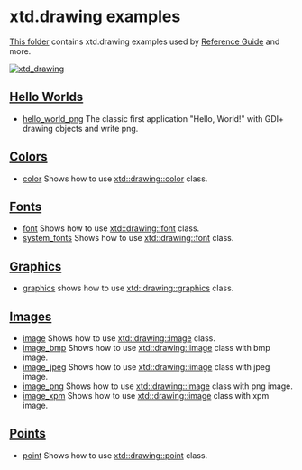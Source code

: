 # xtd.drawing examples

[This folder](.) contains xtd.drawing examples used by [Reference Guide](https://gammasoft71.github.io/xtd/reference_guides/latest/) and more.

[![xtd_drawing](../../docs/pictures/xtd_drawing_header.png)](https://gammasoft71.github.io/xtd)

## [Hello Worlds](hello_worlds/README.md)

* [hello_world_png](hello_worlds/hello_world_png/README.md) The classic first application "Hello, World!" with GDI+ drawing objects and write png.

## [Colors](colors/README.md)

* [color](colors/color/README.md) Shows how to use [xtd::drawing::color](https://gammasoft71.github.io/xtd/reference_guides/latest/classxtd_1_1drawing_1_1color.html) class.

## [Fonts](fonts/README.md)

* [font](fonts/font/README.md) Shows how to use [xtd::drawing::font](https://gammasoft71.github.io/xtd/reference_guides/latest/classxtd_1_1drawing_1_1font.html) class.
* [system_fonts](fonts/system_fonts/README.md) Shows how to use [xtd::drawing::font](https://gammasoft71.github.io/xtd/reference_guides/latest/classxtd_1_1drawing_1_1system__fonts.html) class.

## [Graphics](graphics/README.md)

* [graphics](graphics/graphics/README.md) shows how to use [xtd::drawing::graphics](https://gammasoft71.github.io/xtd/reference_guides/latest/classxtd_1_1drawing_1_1graphics.html) class.

## [Images](images/README.md)

* [image](images/image/README.md) Shows how to use [xtd::drawing::image](https://gammasoft71.github.io/xtd/reference_guides/latest/classxtd_1_1drawing_1_1font.html) class.
* [image_bmp](images/image/README.md) Shows how to use [xtd::drawing::image](https://gammasoft71.github.io/xtd/reference_guides/latest/classxtd_1_1drawing_1_1image.html) class with bmp image.
* [image_jpeg](images/image/README.md) Shows how to use [xtd::drawing::image](https://gammasoft71.github.io/xtd/reference_guides/latest/classxtd_1_1drawing_1_1image.html) class with jpeg image.
* [image_png](images/image/README.md) Shows how to use [xtd::drawing::image](https://gammasoft71.github.io/xtd/reference_guides/latest/classxtd_1_1drawing_1_1image.html) class with png image.
* [image_xpm](images/image/README.md) Shows how to use [xtd::drawing::image](https://gammasoft71.github.io/xtd/reference_guides/latest/classxtd_1_1drawing_1_1image.html) class with xpm image.

## [Points](points/README.md)

* [point](points/point/README.md) Shows how to use [xtd::drawing::point](https://gammasoft71.github.io/xtd/reference_guides/latest/classxtd_1_1drawing_1_1point.html) class.
